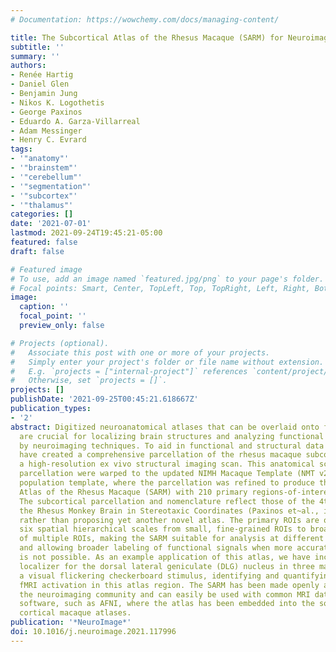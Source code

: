 ```yaml
---
# Documentation: https://wowchemy.com/docs/managing-content/

title: The Subcortical Atlas of the Rhesus Macaque (SARM) for Neuroimaging
subtitle: ''
summary: ''
authors:
- Renée Hartig
- Daniel Glen
- Benjamin Jung
- Nikos K. Logothetis
- George Paxinos
- Eduardo A. Garza-Villarreal
- Adam Messinger
- Henry C. Evrard
tags:
- '"anatomy"'
- '"brainstem"'
- '"cerebellum"'
- '"segmentation"'
- '"subcortex"'
- '"thalamus"'
categories: []
date: '2021-07-01'
lastmod: 2021-09-24T19:45:21-05:00
featured: false
draft: false

# Featured image
# To use, add an image named `featured.jpg/png` to your page's folder.
# Focal points: Smart, Center, TopLeft, Top, TopRight, Left, Right, BottomLeft, Bottom, BottomRight.
image:
  caption: ''
  focal_point: ''
  preview_only: false

# Projects (optional).
#   Associate this post with one or more of your projects.
#   Simply enter your project's folder or file name without extension.
#   E.g. `projects = ["internal-project"]` references `content/project/deep-learning/index.md`.
#   Otherwise, set `projects = []`.
projects: []
publishDate: '2021-09-25T00:45:21.618667Z'
publication_types:
- '2'
abstract: Digitized neuroanatomical atlases that can be overlaid onto functional data
  are crucial for localizing brain structures and analyzing functional networks identified
  by neuroimaging techniques. To aid in functional and structural data analysis, we
  have created a comprehensive parcellation of the rhesus macaque subcortex using
  a high-resolution ex vivo structural imaging scan. This anatomical scan and its
  parcellation were warped to the updated NIMH Macaque Template (NMT v2), an in vivo
  population template, where the parcellation was refined to produce the Subcortical
  Atlas of the Rhesus Macaque (SARM) with 210 primary regions-of-interest (ROIs).
  The subcortical parcellation and nomenclature reflect those of the 4th edition of
  the Rhesus Monkey Brain in Stereotaxic Coordinates (Paxinos et~al., in preparation),
  rather than proposing yet another novel atlas. The primary ROIs are organized across
  six spatial hierarchical scales from small, fine-grained ROIs to broader composites
  of multiple ROIs, making the SARM suitable for analysis at different resolutions
  and allowing broader labeling of functional signals when more accurate localization
  is not possible. As an example application of this atlas, we have included a functional
  localizer for the dorsal lateral geniculate (DLG) nucleus in three macaques using
  a visual flickering checkerboard stimulus, identifying and quantifying significant
  fMRI activation in this atlas region. The SARM has been made openly available to
  the neuroimaging community and can easily be used with common MRI data processing
  software, such as AFNI, where the atlas has been embedded into the software alongside
  cortical macaque atlases.
publication: '*NeuroImage*'
doi: 10.1016/j.neuroimage.2021.117996
---
```

